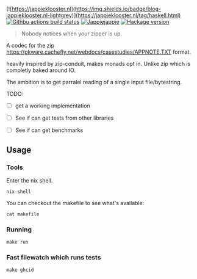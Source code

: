 [![https://jappieklooster.nl](https://img.shields.io/badge/blog-jappieklooster.nl-lightgrey)](https://jappieklooster.nl/tag/haskell.html)
[![Githbu actions build status](https://img.shields.io/github/workflow/status/jappeace/zip-codec/Test)](https://github.com/jappeace/zip-codec/actions)
[![Jappiejappie](https://img.shields.io/badge/discord-jappiejappie-black?logo=discord)](https://discord.gg/Hp4agqy)
[![Hackage version](https://img.shields.io/hackage/v/template.svg?label=Hackage)](https://hackage.haskell.org/package/zip-codec) 

> Nobody notices when your zipper is up.

A codec for the zip
https://pkware.cachefly.net/webdocs/casestudies/APPNOTE.TXT
format.

heavily inspired by zip-conduit,
makes monads opt in. 
Unlike zip which is completly baked around IO.

The ambition is to get parralel reading of a single
input file/bytestring.

TODO:

+ [ ] get a working implementation
+ [ ] See if can get tests from other libraries
+ [ ] See if can get benchmarks


## Usage

### Tools
Enter the nix shell.
```
nix-shell
```
You can checkout the makefile to see what's available:
```
cat makefile
```

### Running
```
make run
```

### Fast filewatch which runs tests
```
make ghcid
```
